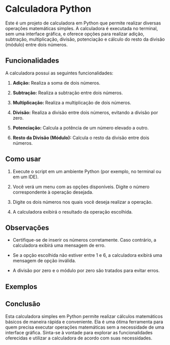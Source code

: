 # Calculadora Python

Este é um projeto de calculadora em Python que permite realizar diversas operações matemáticas simples. A calculadora é executada no terminal, sem uma interface gráfica, e oferece opções para realizar adição, subtração, multiplicação, divisão, potenciação e cálculo do resto da divisão (módulo) entre dois números.

## Funcionalidades

A calculadora possui as seguintes funcionalidades:

1. **Adição:** Realiza a soma de dois números.

2. **Subtração:** Realiza a subtração entre dois números.

3. **Multiplicação:** Realiza a multiplicação de dois números.

4. **Divisão:** Realiza a divisão entre dois números, evitando a divisão por zero.

5. **Potenciação:** Calcula a potência de um número elevado a outro.

6. **Resto da Divisão (Módulo):** Calcula o resto da divisão entre dois números.

## Como usar

1. Execute o script em um ambiente Python (por exemplo, no terminal ou em um IDE).

2. Você verá um menu com as opções disponíveis. Digite o número correspondente à operação desejada.

3. Digite os dois números nos quais você deseja realizar a operação.

4. A calculadora exibirá o resultado da operação escolhida.

## Observações

- Certifique-se de inserir os números corretamente. Caso contrário, a calculadora exibirá uma mensagem de erro.

- Se a opção escolhida não estiver entre 1 e 6, a calculadora exibirá uma mensagem de opção inválida.

- A divisão por zero e o módulo por zero são tratados para evitar erros.

## Exemplos

## Conclusão

Esta calculadora simples em Python permite realizar cálculos matemáticos básicos de maneira rápida e conveniente. Ela é uma ótima ferramenta para quem precisa executar operações matemáticas sem a necessidade de uma interface gráfica. Sinta-se à vontade para explorar as funcionalidades oferecidas e utilizar a calculadora de acordo com suas necessidades.
